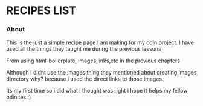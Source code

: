 # RECIPES LIST


### About
This is the just a simple recipe page I am making for my odin project.
I have used all the things they taught me during the previous lessons

From using html-boilerplate, images,links,etc in the previous chapters

Although I didnt use the images thing they mentioned about creating images directory 
why? because i used the direct links to those images.

Its my first time so i did what i thought was right i hope it helps my fellow odinites :)
